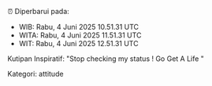⏰ Diperbarui pada:
- WIB: Rabu, 4 Juni 2025 10.51.31 UTC
- WITA: Rabu, 4 Juni 2025 11.51.31 UTC
- WIT: Rabu, 4 Juni 2025 12.51.31 UTC

Kutipan Inspiratif:
"Stop checking my status ! Go Get A Life "


Kategori: attitude

